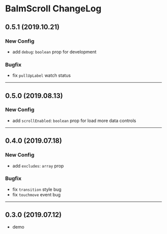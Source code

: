 # BalmScroll ChangeLog

## 0.5.1 (2019.10.21)

### New Config

- add `debug`: `boolean` prop for development

### Bugfix

- fix `pullUpLabel` watch status

---

## 0.5.0 (2019.08.13)

### New Config

- add `scrollEnabled`: `boolean` prop for load more data controls

---

## 0.4.0 (2019.07.18)

### New Config

- add `excludes`: `array` prop

### Bugfix

- fix `transition` style bug
- fix `touchmove` event bug

---

## 0.3.0 (2019.07.12)

- demo
